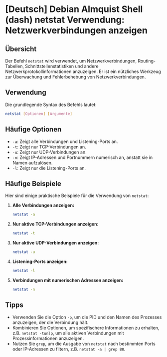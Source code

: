 # [Deutsch] Debian Almquist Shell (dash) netstat Verwendung: Netzwerkverbindungen anzeigen

## Übersicht
Der Befehl `netstat` wird verwendet, um Netzwerkverbindungen, Routing-Tabellen, Schnittstellenstatistiken und andere Netzwerkprotokollinformationen anzuzeigen. Er ist ein nützliches Werkzeug zur Überwachung und Fehlerbehebung von Netzwerkverbindungen.

## Verwendung
Die grundlegende Syntax des Befehls lautet:

```bash
netstat [Optionen] [Argumente]
```

## Häufige Optionen
- `-a`: Zeigt alle Verbindungen und Listening-Ports an.
- `-t`: Zeigt nur TCP-Verbindungen an.
- `-u`: Zeigt nur UDP-Verbindungen an.
- `-n`: Zeigt IP-Adressen und Portnummern numerisch an, anstatt sie in Namen aufzulösen.
- `-l`: Zeigt nur die Listening-Ports an.

## Häufige Beispiele
Hier sind einige praktische Beispiele für die Verwendung von `netstat`:

1. **Alle Verbindungen anzeigen:**
   ```bash
   netstat -a
   ```

2. **Nur aktive TCP-Verbindungen anzeigen:**
   ```bash
   netstat -t
   ```

3. **Nur aktive UDP-Verbindungen anzeigen:**
   ```bash
   netstat -u
   ```

4. **Listening-Ports anzeigen:**
   ```bash
   netstat -l
   ```

5. **Verbindungen mit numerischen Adressen anzeigen:**
   ```bash
   netstat -n
   ```

## Tipps
- Verwenden Sie die Option `-p`, um die PID und den Namen des Prozesses anzuzeigen, der die Verbindung hält.
- Kombinieren Sie Optionen, um spezifischere Informationen zu erhalten, z.B. `netstat -tunlp`, um alle aktiven Verbindungen mit Prozessinformationen anzuzeigen.
- Nutzen Sie `grep`, um die Ausgabe von `netstat` nach bestimmten Ports oder IP-Adressen zu filtern, z.B. `netstat -a | grep 80`.